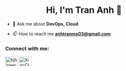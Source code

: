 <h1 align="center">Hi, I'm Tran Anh 👋</h1> 


- 💬 Ask me about **DevOps, Cloud**

- 📫 How to reach me **anhtranms03@gmail.com**

<h3 align="left">Connect with me:</h3>
<p align="left">
<a href="https://instagram.com/hjhjseer" target="blank"><img align="center" src="https://raw.githubusercontent.com/rahuldkjain/github-profile-readme-generator/master/src/images/icons/Social/instagram.svg" alt="hjhjseer" height="30" width="40" /></a>
  <a href="https://www.youtube.com/@AnhTranTutorial" target="blank"><img align="center" src="https://raw.githubusercontent.com/rahuldkjain/github-profile-readme-generator/master/src/images/icons/Social/youtube.svg" alt="XiaoCloud" height="30" width="40" /></a>
</p>

